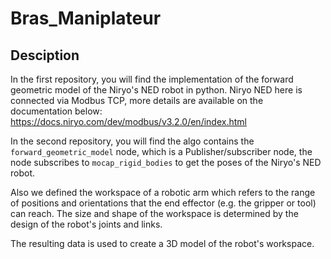# Bras_Maniplateur

## Desciption

In the first repository, you will find the implementation of the forward geometric model of the Niryo's NED robot in python. Niryo NED here is connected via Modbus TCP, more details are available on the documentation below:
https://docs.niryo.com/dev/modbus/v3.2.0/en/index.html

In the second repository, you will find the algo contains the `forward_geometric_model` node, which is a Publisher/subscriber node, the node subscribes to `mocap_rigid_bodies` to get the poses of the Niryo's NED robot.

Also we defined the workspace of a robotic arm which refers to the range of positions and orientations that the end effector (e.g. the gripper or tool) can reach. The size and shape of the workspace is determined by the design of the robot's joints and links.

The resulting data is used to create a 3D model of the robot's workspace.
